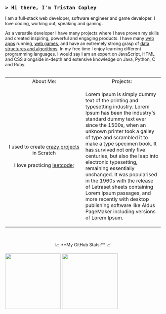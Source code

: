 ### <samp>&gt; Hi there, I'm <b> Tristan Copley </b>

I am a full-stack web developer, software engineer and game developer. I love coding, working out, speaking and gaming.

As a versatile developer I have many projects where I have proven my skills and created inspiring, powerful and engaging products. I have many [web apps](https://github.com/TristanCopley/) running, [web games](https://github.com/TristanCopley/), and have an extremely strong grasp of [data structures and algorithms](https://leetcode.com/TristanCopley/). In my free time I enjoy learning different programming languages. I would say I am an expert on JavaScript, HTML and CSS alongside in-depth and extensive knowledge on Java, Python, C and Ruby.
<br><br>
<table align="center">
  <tr>
    <td align="center">About Me:</td>
    <td align="center">Projects:</td>
  </tr>
<tr>
<td width="50%" align="center">

  I used to create [crazy projects](https://scratch.mit.edu/projects/334297345/) in Scratch
  <br>
  <br>
  I love practicing [leetcode](https://leetcode.com/TristanCopley/);
</td>
<td>

Lorem Ipsum is simply dummy text of the printing and typesetting industry. Lorem Ipsum has been the industry's standard dummy text ever since the 1500s, when an unknown printer took a galley of type and scrambled it to make a type specimen book. It has survived not only five centuries, but also the leap into electronic typesetting, remaining essentially unchanged. It was popularised in the 1960s with the release of Letraset sheets containing Lorem Ipsum passages, and more recently with desktop publishing software like Aldus PageMaker including versions of Lorem Ipsum.

</td>
</tr>
</table>
  
</br>

<p align="center">📈 **My GitHub Stats:** 📈</p>

<p>
  <img height="180em" src="https://github-readme-stats.vercel.app/api?username=TristanCopley&show_icons=true&hide_border=true&&count_private=true&include_all_commits=true&theme=github_dark" />
  <img height="180em" src="https://github-readme-stats.vercel.app/api/top-langs/?username=TristanCopley&show_icons=true&hide_border=true&count_private=true&layout=compact&langs_count=8&theme=github_dark"/>
</p>




